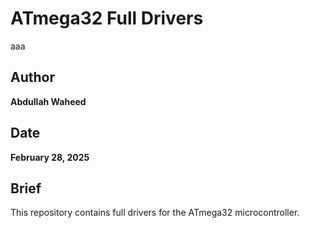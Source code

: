 # ATmega32 Full Drivers
aaa
## Author
**Abdullah Waheed**

## Date
**February 28, 2025**

## Brief
This repository contains full drivers for the ATmega32 microcontroller.
